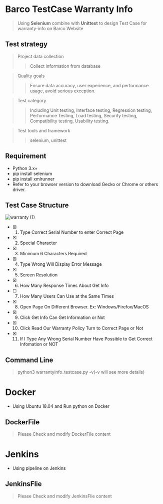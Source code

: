 # Barco TestCase Warranty Info
> Using **Selenium** combine with **Unittest** to design Test Case for warranty-info on Barco Website

## Test strategy
> Project data collection
>> Collect information from database

> Quality goals
>> Ensure data accuracy, user experience, and performance usage, avoid serious exception.

> Test category
>> Including Unit testing, Interface testing, Regression testing, Performance Testing, Load testing, Security testing, Compatibility testing, Usability testing.

> Test tools and framework
>> selenium, unittest





## Requirement
* Python 3.x+
* pip install selenium
* pip install xmlrunner
* Refer to your browser version to download Gecko or Chrome or others driver.

## Test Case Structure
![warranty (1)](https://user-images.githubusercontent.com/61812113/126738730-46be7845-1971-4bb8-90b1-2af802ab6e23.jpg)

- [x] 1. Type Correct Serial Number to enter Correct Page
- [x] 2. Special Character
- [x] 3. Minimum 6 Characters Required
- [x] 4. Type Wrong Will Display Error Message
- [x] 5. Screen Resolution
- [x] 6. How Many Response Times About Get Info
- [ ] 7. How Many Users Can Use at the Same Times
- [x] 8. Open Page On Different Browser. Ex: Windows/Firefox/MacOS
- [x] 9. Click Get Info Can Get Information or Not
- [x] 10. Click Read Our Warranty Policy Turn to Correct Page or Not
- [x] 11. If I Type Any Wrong Serial Number Have Possible to Get Correct Infomation or NOT 

## Command Line
> python3 <directory> warrantyinfo_testcase.py -v(-v will see more details)
  
# Docker
* Using Ubuntu 18.04 and Run python on Docker
  
## DockerFile
> Please Check and modify DockerFile content
  
# Jenkins
* Using pipeline on Jenkins
  
## JenkinsFlie
> Please Check and modify JenkinsFlie content 
  
